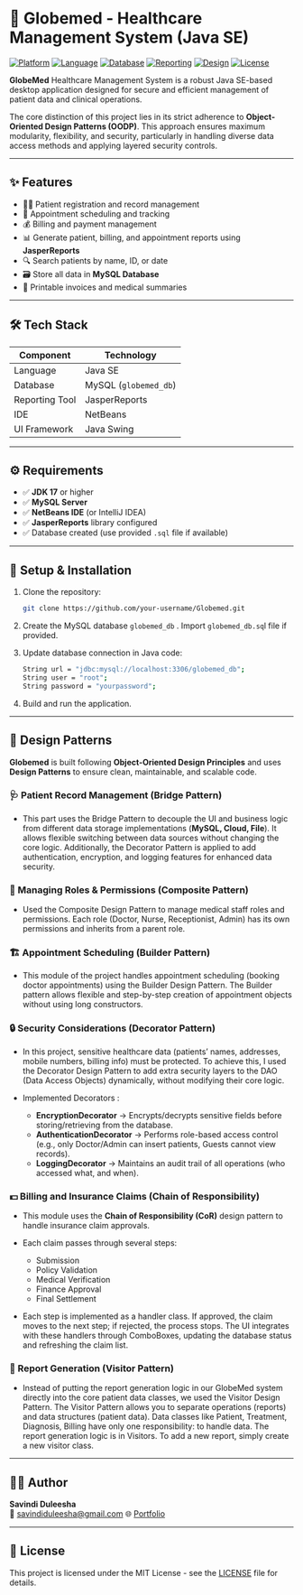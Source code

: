# 🏥 Globemed - Healthcare Management System (Java SE)

[![Platform](https://img.shields.io/badge/platform-Desktop-blue)]()
[![Language](https://img.shields.io/badge/language-Java-orange)]()
[![Database](https://img.shields.io/badge/database-MySQL-green)]()
[![Reporting](https://img.shields.io/badge/reports-JasperReports-purple)]()
[![Design](https://img.shields.io/badge/design-OO_Design_Patterns-lightgrey)]()
[![License](https://img.shields.io/badge/license-MIT-blue)]()

**GlobeMed** Healthcare Management System is a robust Java SE-based desktop application designed for secure and efficient management of patient data and clinical operations.

The core distinction of this project lies in its strict adherence to **Object-Oriented Design Patterns (OODP)**. This approach ensures maximum modularity, flexibility, and security, particularly in handling diverse data access methods and applying layered security controls.

---

## ✨ Features

- 👨‍⚕️ Patient registration and record management  
- 📅 Appointment scheduling and tracking  
- 💰 Billing and payment management  
- 📊 Generate patient, billing, and appointment reports using **JasperReports**  
- 🔍 Search patients by name, ID, or date  
- 🗃️ Store all data in **MySQL Database**  
- 🧾 Printable invoices and medical summaries

---

## 🛠️ Tech Stack

| Component | Technology |
|------------|-------------|
| Language | Java SE |
| Database | MySQL (`globemed_db`) |
| Reporting Tool | JasperReports |
| IDE | NetBeans |
| UI Framework | Java Swing |

---

## ⚙️ Requirements

- ✅ **JDK 17** or higher  
- ✅ **MySQL Server**  
- ✅ **NetBeans IDE** (or IntelliJ IDEA)  
- ✅ **JasperReports** library configured  
- ✅ Database created (use provided `.sql` file if available)

---

## 🚀 Setup & Installation

1. Clone the repository:
   ```bash
   git clone https://github.com/your-username/Globemed.git

   ```
2. Create the MySQL database `globemed_db` . Import `globemed_db.sq`l file if provided.
   
4. Update database connection in Java code:
   ```bash
   String url = "jdbc:mysql://localhost:3306/globemed_db";
   String user = "root";
   String password = "yourpassword";
   ```
5. Build and run the application.

---

## 🧩 Design Patterns

**Globemed** is built following **Object-Oriented Design Principles** and uses **Design Patterns** to ensure clean, maintainable, and scalable code.  

 ### 🩺 Patient Record Management (Bridge Pattern)
 
- This part uses the Bridge Pattern to decouple the UI and business logic from different data storage implementations (**MySQL, Cloud, File**).
It allows flexible switching between data sources without changing the core logic.
Additionally, the Decorator Pattern is applied to add authentication, encryption, and logging features for enhanced data security.

 ### 🧩 Managing Roles & Permissions (Composite Pattern)
 
- Used the Composite Design Pattern to manage medical staff roles and permissions.
Each role (Doctor, Nurse, Receptionist, Admin) has its own permissions and inherits from a parent role.

 ### 🏗️ Appointment Scheduling (Builder Pattern)
 - This module of the project handles appointment scheduling (booking doctor appointments) using the Builder Design Pattern.
The Builder pattern allows flexible and step-by-step creation of appointment objects without using long constructors.

 ### 🔒 Security Considerations (Decorator Pattern)
 - In this project, sensitive healthcare data (patients’ names, addresses, mobile numbers, billing info) must be protected.
To achieve this, I used the Decorator Design Pattern to add extra security layers to the DAO (Data Access Objects) dynamically, without modifying their core logic.

 - Implemented Decorators :
    - **EncryptionDecorator** → Encrypts/decrypts sensitive fields before storing/retrieving from the database.
    - **AuthenticationDecorator** → Performs role-based access control (e.g., only Doctor/Admin can insert patients, Guests cannot view records).
    - **LoggingDecorator** → Maintains an audit trail of all operations (who accessed what, and when).

  ### 💵 Billing and Insurance Claims (Chain of Responsibility)

 - This module uses the **Chain of Responsibility (CoR)** design pattern to handle insurance claim approvals.  
 - Each claim passes through several steps:
    - Submission  
    - Policy Validation  
    - Medical Verification  
    - Finance Approval  
    - Final Settlement  

  - Each step is implemented as a handler class. If approved, the claim moves to the next step; if rejected, the process stops. The UI integrates with these handlers through ComboBoxes, updating the database status and refreshing the claim list.

  ### 🧾 Report Generation (Visitor Pattern)
  - Instead of putting the report generation logic in our GlobeMed system directly into the core patient data classes, we used the Visitor Design Pattern. The Visitor Pattern allows you to separate operations (reports) and data structures (patient data).  Data classes like Patient, Treatment, Diagnosis, Billing have only one responsibility: to handle data.  The report generation logic is in Visitors. To add a new report, simply create a new visitor class.

---

## 👩‍💻 Author
**Savindi Duleesha**  
📧 savindiduleesha@gmail.com
🌐 [Portfolio](https://savindi2003.github.io/my-portfolio/)

---

## 📜 License
This project is licensed under the MIT License - see the [LICENSE](LICENSE) file for details.

